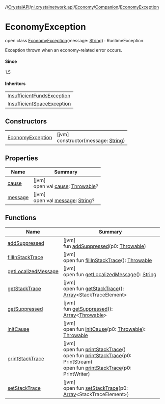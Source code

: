 //[CrystalAPI](../../../../../index.md)/[nl.crystalnetwork.api](../../../index.md)/[Economy](../../index.md)/[Companion](../index.md)/[EconomyException](index.md)

# EconomyException

open class [EconomyException](index.md)(message: [String](https://kotlinlang.org/api/latest/jvm/stdlib/kotlin/-string/index.html)) : RuntimeException

Exception thrown when an economy-related error occurs.

#### Since

1.5

#### Inheritors

| |
|---|
| [InsufficientFundsException](../-insufficient-funds-exception/index.md) |
| [InsufficientSpaceException](../-insufficient-space-exception/index.md) |

## Constructors

| | |
|---|---|
| [EconomyException](-economy-exception.md) | [jvm]<br>constructor(message: [String](https://kotlinlang.org/api/latest/jvm/stdlib/kotlin/-string/index.html)) |

## Properties

| Name | Summary |
|---|---|
| [cause](../-insufficient-space-exception/index.md#-654012527%2FProperties%2F-1216412040) | [jvm]<br>open val [cause](../-insufficient-space-exception/index.md#-654012527%2FProperties%2F-1216412040): [Throwable](https://kotlinlang.org/api/latest/jvm/stdlib/kotlin/-throwable/index.html)? |
| [message](../-insufficient-space-exception/index.md#1824300659%2FProperties%2F-1216412040) | [jvm]<br>open val [message](../-insufficient-space-exception/index.md#1824300659%2FProperties%2F-1216412040): [String](https://kotlinlang.org/api/latest/jvm/stdlib/kotlin/-string/index.html)? |

## Functions

| Name | Summary |
|---|---|
| [addSuppressed](../-insufficient-space-exception/index.md#282858770%2FFunctions%2F-1216412040) | [jvm]<br>fun [addSuppressed](../-insufficient-space-exception/index.md#282858770%2FFunctions%2F-1216412040)(p0: [Throwable](https://kotlinlang.org/api/latest/jvm/stdlib/kotlin/-throwable/index.html)) |
| [fillInStackTrace](../-insufficient-space-exception/index.md#-1102069925%2FFunctions%2F-1216412040) | [jvm]<br>open fun [fillInStackTrace](../-insufficient-space-exception/index.md#-1102069925%2FFunctions%2F-1216412040)(): [Throwable](https://kotlinlang.org/api/latest/jvm/stdlib/kotlin/-throwable/index.html) |
| [getLocalizedMessage](../-insufficient-space-exception/index.md#1043865560%2FFunctions%2F-1216412040) | [jvm]<br>open fun [getLocalizedMessage](../-insufficient-space-exception/index.md#1043865560%2FFunctions%2F-1216412040)(): [String](https://kotlinlang.org/api/latest/jvm/stdlib/kotlin/-string/index.html) |
| [getStackTrace](../-insufficient-space-exception/index.md#2050903719%2FFunctions%2F-1216412040) | [jvm]<br>open fun [getStackTrace](../-insufficient-space-exception/index.md#2050903719%2FFunctions%2F-1216412040)(): [Array](https://kotlinlang.org/api/latest/jvm/stdlib/kotlin/-array/index.html)&lt;StackTraceElement&gt; |
| [getSuppressed](../-insufficient-space-exception/index.md#672492560%2FFunctions%2F-1216412040) | [jvm]<br>fun [getSuppressed](../-insufficient-space-exception/index.md#672492560%2FFunctions%2F-1216412040)(): [Array](https://kotlinlang.org/api/latest/jvm/stdlib/kotlin/-array/index.html)&lt;[Throwable](https://kotlinlang.org/api/latest/jvm/stdlib/kotlin/-throwable/index.html)&gt; |
| [initCause](../-insufficient-space-exception/index.md#-418225042%2FFunctions%2F-1216412040) | [jvm]<br>open fun [initCause](../-insufficient-space-exception/index.md#-418225042%2FFunctions%2F-1216412040)(p0: [Throwable](https://kotlinlang.org/api/latest/jvm/stdlib/kotlin/-throwable/index.html)): [Throwable](https://kotlinlang.org/api/latest/jvm/stdlib/kotlin/-throwable/index.html) |
| [printStackTrace](../-insufficient-space-exception/index.md#-1769529168%2FFunctions%2F-1216412040) | [jvm]<br>open fun [printStackTrace](../-insufficient-space-exception/index.md#-1769529168%2FFunctions%2F-1216412040)()<br>open fun [printStackTrace](../-insufficient-space-exception/index.md#1841853697%2FFunctions%2F-1216412040)(p0: PrintStream)<br>open fun [printStackTrace](../-insufficient-space-exception/index.md#1175535278%2FFunctions%2F-1216412040)(p0: PrintWriter) |
| [setStackTrace](../-insufficient-space-exception/index.md#2135801318%2FFunctions%2F-1216412040) | [jvm]<br>open fun [setStackTrace](../-insufficient-space-exception/index.md#2135801318%2FFunctions%2F-1216412040)(p0: [Array](https://kotlinlang.org/api/latest/jvm/stdlib/kotlin/-array/index.html)&lt;StackTraceElement&gt;) |
